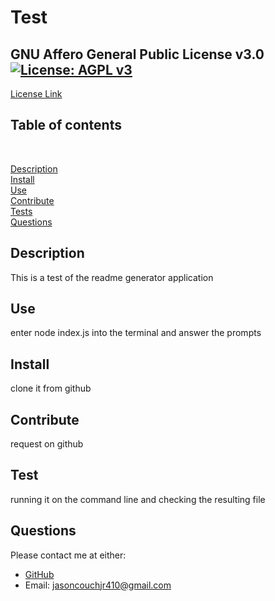 
  # Test

  ## GNU Affero General Public License v3.0 [![License: AGPL v3](https://img.shields.io/badge/License-AGPL_v3-blue.svg)](https://www.gnu.org/licenses/agpl-3.0)
  [License Link](https://api.github.com/licenses/agpl-3.0)

  ## Table of contents
  </br>

  [Description](#description)
  </br>
  [Install](#install)
  </br>
  [Use](#use)
  </br>
  [Contribute](#contribute)
  </br>
  [Tests](#tests)
  </br>
  [Questions](#questions)

  ## Description
  This is a test of the readme generator application

  ## Use
  enter node index.js into the terminal and answer the prompts

  ## Install
  clone it from github

  ## Contribute
  request on github

  ## Test
  running it on the command line and checking the resulting file

  ## Questions
  Please contact me at either:
  * [GitHub](https://github.com/jcouch5)
  * Email: jasoncouchjr410@gmail.com

